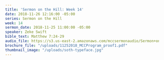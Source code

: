 ```yaml
---
title: 'Sermon on the Hill: Week 14'
date: 2018-11-26 12:16:00 -05:00
series: Sermon on the Hill
week: 14
sermon_date: 2018-11-25 11:00:00 -05:00
speaker: Zeke Swift
bible_text: Matthew 7:24-29
audio_file: https://s3.us-east-2.amazonaws.com/mccsermonaudio/Sermon+on+the+Hill_+Week+14.lite.mp3
brochure_file: "/uploads/11252018_MCCProgram_proof1.pdf"
thumbnail_image: "/uploads/soth-typeface.jpg"
---
```


